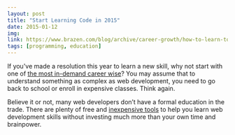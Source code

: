 ```yaml
---
layout: post
title: "Start Learning Code in 2015"
date: 2015-01-12
img: 
link: https://www.brazen.com/blog/archive/career-growth/how-to-learn-to-code-without-going-back-to-school/
tags: [programming, education]
---
```

If you've made a resolution this year to learn a new skill, why not start with one of [the most in-demand career wise](http://www.good.co/blog/2014/07/08/25-hottest-in-demand-career-skills-get-hired/)? You may assume that to understand something as complex as web development, you need to go back to school or enroll in expensive classes. Think again.

Believe it or not, many web developers don’t have a formal education in the trade. There are plenty of free and [inexpensive tools](http://blog.brazencareerist.com/2012/05/11/9-mostly-free-resources-that-will-help-you-learn-how-to-code/ "9 (Mostly Free!) Resources That Will Help You Learn How to Code") to help you learn web development skills without investing much more than your own time and brainpower.
